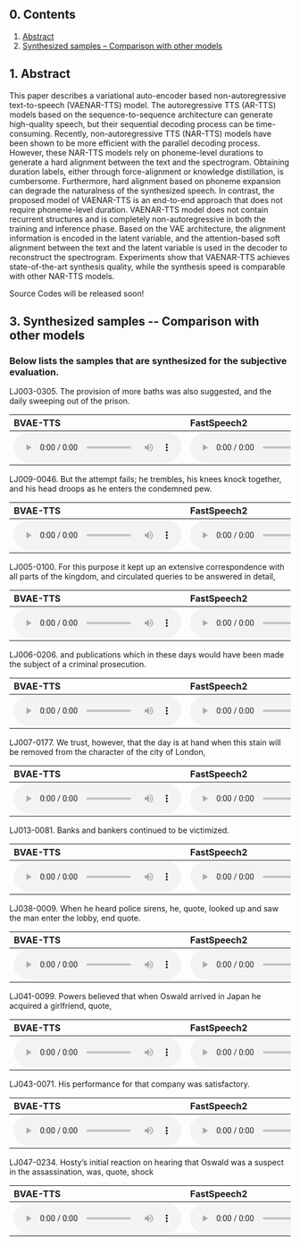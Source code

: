 
<html lang="en-US">
  <head>
    <meta charset="UTF-8">
    <meta name="viewport" content="width=device-width, initial-scale=1">
    <meta name="theme-color" content="#157878">
    <link rel="stylesheet" href="/assets/css/style.css?v=e27bf585b9c641a881074e09853cb11204774c97">
  </head>
  <body>


<h2>0. Contents</h2>
<ol>
  <li><a href="#abstract">Abstract</a></li>
  <li><a href="#samples-comp">Synthesized samples – Comparison with other models</a></li>
</ol>

<h2>1. Abstract<a name="abstract"></a></h2>

<p>This paper describes a variational auto-encoder based non-autoregressive text-to-speech (VAENAR-TTS) model. The autoregressive TTS (AR-TTS) models based on the sequence-to-sequence architecture can generate high-quality speech, but their sequential decoding process can be time-consuming. Recently, non-autoregressive TTS (NAR-TTS) models have been shown to be more efficient with the parallel decoding process. However, these NAR-TTS models rely on phoneme-level durations to generate a hard alignment between the text and the spectrogram. Obtaining duration labels, either through force-alignment or knowledge distillation, is cumbersome. Furthermore, hard alignment based on phoneme expansion can degrade the naturalness of the synthesized speech. In contrast, the proposed model of VAENAR-TTS is an end-to-end approach that does not require phoneme-level duration. VAENAR-TTS model does not contain recurrent structures and is completely non-autoregressive in both the training and inference phase. Based on the VAE architecture, the alignment information is encoded in the latent variable, and the attention-based soft alignment between the text and the latent variable is used in the decoder to reconstruct the spectrogram. Experiments show that VAENAR-TTS achieves state-of-the-art synthesis quality, while the synthesis speed is comparable with other NAR-TTS models.</p>

<p>Source Codes will be released soon!</p>

<h2>3. Synthesized samples -- Comparison with other models<a name="samples-comp"></a></h2>

<h3>Below lists the samples that are synthesized for the subjective evaluation.</h3>

<p>LJ003-0305. The provision of more baths was also suggested, and the daily sweeping out of the prison.</p>

<table>
  <thead>
    <tr>
      <th style="text-align: left"><strong>BVAE-TTS</strong></th>
      <th style="text-align: left"><strong>FastSpeech2</strong></th>
      <th style="text-align: left"><strong>Glow-TTS</strong></th>
      <th style="text-align: left"><strong>Tacotron 2</strong></th>
      <th style="text-align: left"><strong>VAENAR-TTS (ours)</strong></th>
    </tr>
  </thead>
  <tbody>
    <tr>
      <td style="text-align: left"><audio src="wavs\4.BVAE-TTS\LJ003-0305.wav" controls="" preload=""></audio></td>
      <td style="text-align: left"><audio src="wavs\5.FastSpeech2\LJ003-0305.wav" controls="" preload=""></audio></td>
      <td style="text-align: left"><audio src="wavs\3.Glow-TTS\LJ003-0305.wav" controls="" preload=""></audio></td>
      <td style="text-align: left"><audio src="wavs\2.Tacotron2\LJ003-0305.wav" controls="" preload=""></audio></td>
      <td style="text-align: left"><audio src="wavs\6.VAENAR-TTS\LJ003-0305.wav" controls="" preload=""></audio></td>
    </tr>
  </tbody>
</table>

<p>LJ009-0046. But the attempt fails; he trembles, his knees knock together, and his head droops as he enters the condemned pew.</p>

<table>
  <thead>
    <tr>
      <th style="text-align: left"><strong>BVAE-TTS</strong></th>
      <th style="text-align: left"><strong>FastSpeech2</strong></th>
      <th style="text-align: left"><strong>Glow-TTS</strong></th>
      <th style="text-align: left"><strong>Tacotron 2</strong></th>
      <th style="text-align: left"><strong>VAENAR-TTS (ours)</strong></th>
    </tr>
  </thead>
  <tbody>
    <tr>
      <td style="text-align: left"><audio src="wavs\4.BVAE-TTS\LJ009-0046.wav" controls="" preload=""></audio></td>
      <td style="text-align: left"><audio src="wavs\5.FastSpeech2\LJ009-0046.wav" controls="" preload=""></audio></td>
      <td style="text-align: left"><audio src="wavs\3.Glow-TTS\LJ009-0046.wav" controls="" preload=""></audio></td>
      <td style="text-align: left"><audio src="wavs\2.Tacotron2\LJ009-0046.wav" controls="" preload=""></audio></td>
      <td style="text-align: left"><audio src="wavs\6.VAENAR-TTS\LJ009-0046.wav" controls="" preload=""></audio></td>
    </tr>
  </tbody>
</table>

<p>LJ005-0100. For this purpose it kept up an extensive correspondence with all parts of the kingdom, and circulated queries to be answered in detail,</p>

<table>
  <thead>
    <tr>
      <th style="text-align: left"><strong>BVAE-TTS</strong></th>
      <th style="text-align: left"><strong>FastSpeech2</strong></th>
      <th style="text-align: left"><strong>Glow-TTS</strong></th>
      <th style="text-align: left"><strong>Tacotron 2</strong></th>
      <th style="text-align: left"><strong>VAENAR-TTS (ours)</strong></th>
    </tr>
  </thead>
  <tbody>
    <tr>
      <td style="text-align: left"><audio src="wavs\4.BVAE-TTS\LJ005-0100.wav" controls="" preload=""></audio></td>
      <td style="text-align: left"><audio src="wavs\5.FastSpeech2\LJ005-0100.wav" controls="" preload=""></audio></td>
      <td style="text-align: left"><audio src="wavs\3.Glow-TTS\LJ005-0100.wav" controls="" preload=""></audio></td>
      <td style="text-align: left"><audio src="wavs\2.Tacotron2\LJ005-0100.wav" controls="" preload=""></audio></td>
      <td style="text-align: left"><audio src="wavs\6.VAENAR-TTS\LJ005-0100.wav" controls="" preload=""></audio></td>
    </tr>
  </tbody>
</table>

<p>LJ006-0206. and publications which in these days would have been made the subject of a criminal prosecution.</p>

<table>
  <thead>
    <tr>
      <th style="text-align: left"><strong>BVAE-TTS</strong></th>
      <th style="text-align: left"><strong>FastSpeech2</strong></th>
      <th style="text-align: left"><strong>Glow-TTS</strong></th>
      <th style="text-align: left"><strong>Tacotron 2</strong></th>
      <th style="text-align: left"><strong>VAENAR-TTS (ours)</strong></th>
    </tr>
  </thead>
  <tbody>
    <tr>
      <td style="text-align: left"><audio src="wavs\4.BVAE-TTS\LJ006-0206.wav" controls="" preload=""></audio></td>
      <td style="text-align: left"><audio src="wavs\5.FastSpeech2\LJ006-0206.wav" controls="" preload=""></audio></td>
      <td style="text-align: left"><audio src="wavs\3.Glow-TTS\LJ006-0206.wav" controls="" preload=""></audio></td>
      <td style="text-align: left"><audio src="wavs\2.Tacotron2\LJ006-0206.wav" controls="" preload=""></audio></td>
      <td style="text-align: left"><audio src="wavs\6.VAENAR-TTS\LJ006-0206.wav" controls="" preload=""></audio></td>
    </tr>
  </tbody>
</table>

<p>LJ007-0177. We trust, however, that the day is at hand when this stain will be removed from the character of the city of London,</p>

<table>
  <thead>
    <tr>
      <th style="text-align: left"><strong>BVAE-TTS</strong></th>
      <th style="text-align: left"><strong>FastSpeech2</strong></th>
      <th style="text-align: left"><strong>Glow-TTS</strong></th>
      <th style="text-align: left"><strong>Tacotron 2</strong></th>
      <th style="text-align: left"><strong>VAENAR-TTS (ours)</strong></th>
    </tr>
  </thead>
  <tbody>
    <tr>
      <td style="text-align: left"><audio src="wavs\4.BVAE-TTS\LJ007-0177.wav" controls="" preload=""></audio></td>
      <td style="text-align: left"><audio src="wavs\5.FastSpeech2\LJ007-0177.wav" controls="" preload=""></audio></td>
      <td style="text-align: left"><audio src="wavs\3.Glow-TTS\LJ007-0177.wav" controls="" preload=""></audio></td>
      <td style="text-align: left"><audio src="wavs\2.Tacotron2\LJ007-0177.wav" controls="" preload=""></audio></td>
      <td style="text-align: left"><audio src="wavs\6.VAENAR-TTS\LJ007-0177.wav" controls="" preload=""></audio></td>
    </tr>
  </tbody>
</table>

<p>LJ013-0081. Banks and bankers continued to be victimized.</p>

<table>
  <thead>
    <tr>
      <th style="text-align: left"><strong>BVAE-TTS</strong></th>
      <th style="text-align: left"><strong>FastSpeech2</strong></th>
      <th style="text-align: left"><strong>Glow-TTS</strong></th>
      <th style="text-align: left"><strong>Tacotron 2</strong></th>
      <th style="text-align: left"><strong>VAENAR-TTS (ours)</strong></th>
    </tr>
  </thead>
  <tbody>
    <tr>
      <td style="text-align: left"><audio src="wavs\4.BVAE-TTS\LJ013-0081.wav" controls="" preload=""></audio></td>
      <td style="text-align: left"><audio src="wavs\5.FastSpeech2\LJ013-0081.wav" controls="" preload=""></audio></td>
      <td style="text-align: left"><audio src="wavs\3.Glow-TTS\LJ013-0081.wav" controls="" preload=""></audio></td>
      <td style="text-align: left"><audio src="wavs\2.Tacotron2\LJ013-0081.wav" controls="" preload=""></audio></td>
      <td style="text-align: left"><audio src="wavs\6.VAENAR-TTS\LJ013-0081.wav" controls="" preload=""></audio></td>
    </tr>
  </tbody>
</table>

<p>LJ038-0009. When he heard police sirens, he, quote, looked up and saw the man enter the lobby, end quote.</p>

<table>
  <thead>
    <tr>
      <th style="text-align: left"><strong>BVAE-TTS</strong></th>
      <th style="text-align: left"><strong>FastSpeech2</strong></th>
      <th style="text-align: left"><strong>Glow-TTS</strong></th>
      <th style="text-align: left"><strong>Tacotron 2</strong></th>
      <th style="text-align: left"><strong>VAENAR-TTS (ours)</strong></th>
    </tr>
  </thead>
  <tbody>
    <tr>
      <td style="text-align: left"><audio src="wavs\4.BVAE-TTS\LJ038-0009.wav" controls="" preload=""></audio></td>
      <td style="text-align: left"><audio src="wavs\5.FastSpeech2\LJ038-0009.wav" controls="" preload=""></audio></td>
      <td style="text-align: left"><audio src="wavs\3.Glow-TTS\LJ038-0009.wav" controls="" preload=""></audio></td>
      <td style="text-align: left"><audio src="wavs\2.Tacotron2\LJ038-0009.wav" controls="" preload=""></audio></td>
      <td style="text-align: left"><audio src="wavs\6.VAENAR-TTS\LJ038-0009.wav" controls="" preload=""></audio></td>
    </tr>
  </tbody>
</table>

<p>LJ041-0099. Powers believed that when Oswald arrived in Japan he acquired a girlfriend, quote,</p>

<table>
  <thead>
    <tr>
      <th style="text-align: left"><strong>BVAE-TTS</strong></th>
      <th style="text-align: left"><strong>FastSpeech2</strong></th>
      <th style="text-align: left"><strong>Glow-TTS</strong></th>
      <th style="text-align: left"><strong>Tacotron 2</strong></th>
      <th style="text-align: left"><strong>VAENAR-TTS (ours)</strong></th>
    </tr>
  </thead>
  <tbody>
    <tr>
      <td style="text-align: left"><audio src="wavs\4.BVAE-TTS\LJ041-0099.wav" controls="" preload=""></audio></td>
      <td style="text-align: left"><audio src="wavs\5.FastSpeech2\LJ041-0099.wav" controls="" preload=""></audio></td>
      <td style="text-align: left"><audio src="wavs\3.Glow-TTS\LJ041-0099.wav" controls="" preload=""></audio></td>
      <td style="text-align: left"><audio src="wavs\2.Tacotron2\LJ041-0099.wav" controls="" preload=""></audio></td>
      <td style="text-align: left"><audio src="wavs\6.VAENAR-TTS\LJ041-0099.wav" controls="" preload=""></audio></td>
    </tr>
  </tbody>
</table>

<p>LJ043-0071. His performance for that company was satisfactory.</p>

<table>
  <thead>
    <tr>
      <th style="text-align: left"><strong>BVAE-TTS</strong></th>
      <th style="text-align: left"><strong>FastSpeech2</strong></th>
      <th style="text-align: left"><strong>Glow-TTS</strong></th>
      <th style="text-align: left"><strong>Tacotron 2</strong></th>
      <th style="text-align: left"><strong>VAENAR-TTS (ours)</strong></th>
    </tr>
  </thead>
  <tbody>
    <tr>
      <td style="text-align: left"><audio src="wavs\4.BVAE-TTS\LJ043-0071.wav" controls="" preload=""></audio></td>
      <td style="text-align: left"><audio src="wavs\5.FastSpeech2\LJ043-0071.wav" controls="" preload=""></audio></td>
      <td style="text-align: left"><audio src="wavs\3.Glow-TTS\LJ043-0071.wav" controls="" preload=""></audio></td>
      <td style="text-align: left"><audio src="wavs\2.Tacotron2\LJ043-0071.wav" controls="" preload=""></audio></td>
      <td style="text-align: left"><audio src="wavs\6.VAENAR-TTS\LJ043-0071.wav" controls="" preload=""></audio></td>
    </tr>
  </tbody>
</table>

<p>LJ047-0234. Hosty’s initial reaction on hearing that Oswald was a suspect in the assassination, was, quote, shock</p>

<table>
  <thead>
    <tr>
      <th style="text-align: left"><strong>BVAE-TTS</strong></th>
      <th style="text-align: left"><strong>FastSpeech2</strong></th>
      <th style="text-align: left"><strong>Glow-TTS</strong></th>
      <th style="text-align: left"><strong>Tacotron 2</strong></th>
      <th style="text-align: left"><strong>VAENAR-TTS (ours)</strong></th>
    </tr>
  </thead>
  <tbody>
    <tr>
      <td style="text-align: left"><audio src="wavs\4.BVAE-TTS\LJ047-0234.wav" controls="" preload=""></audio></td>
      <td style="text-align: left"><audio src="wavs\5.FastSpeech2\LJ047-0234.wav" controls="" preload=""></audio></td>
      <td style="text-align: left"><audio src="wavs\3.Glow-TTS\LJ047-0234.wav" controls="" preload=""></audio></td>
      <td style="text-align: left"><audio src="wavs\2.Tacotron2\LJ047-0234.wav" controls="" preload=""></audio></td>
      <td style="text-align: left"><audio src="wavs\6.VAENAR-TTS\LJ047-0234.wav" controls="" preload=""></audio></td>
    </tr>
  </tbody>
</table>
    
  </body>
</html>


